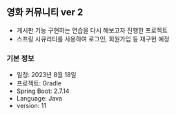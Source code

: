 ## 영화 커뮤니티 ver 2
* 게시판 기능 구현하는 연습을 다시 해보고자 진행한 프로젝트
* 스프링 시큐리티를 사용하여 로그인, 회원가입 등 재구현 예정

### 기본 정보
* 일정: 2023년 8월 18일
* 프로젝트: Gradle
* Spring Boot: 2.7.14
* Language: Java
* version: 11